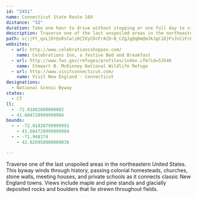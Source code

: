 ```yaml
---
id: "2451"
name: Connecticut State Route 169
distance: "32"
duration: Take one hour to drive without stopping or one full day to visit places along the byway.
description: Traverse one of the last unspoiled areas in the northeastern United States. This byway winds through history, passing colonial homesteads, churches, stone walls, meeting houses, and private schools as it connects classic New England towns. Views include maple and pine stands and glacially deposited rocks and boulders that lie strewn throughout fields.
path: o|||Ft_qvL}Dr@sRsCw\iH{IKyCDcFrA{D~B_CZgJg@qDm@mJkJgCiD}FsJsCiFcPk]a@iAyAiEmAmBcEeKyBaF}E{ImDaEeMeMcCwC}@w@oEkByAaA{B_C_ImHkBuAeEyDsBsAo@kAyAyA}AaDaG{ImLuM{LeGgEuFaIiJyFsHuCmFeCuIcAwAe@YaASaBCuHb@sC_@}KmEkFcB}C[qIW_Fs@kIaEyAa@y@EwFFwEXsDr@_CVmC?wIc@{Fb@}@XiALkAEmAu@a@e@kGaM_BaCoOmNcBy@o@MiBIi@DoM~BgQ~BsFdBiFlCiDd@eADgAQiBXsBx@gKhJ_C|@aEj@}Cc@eKiD}FqFiE{CcDeAeGwAmBIqACaAJeAV_@TmGr@yR|DcF`BgCPaFNkBTeIlCiCl@aDe@wMq@uAM_FaA_GsBuMeGoCaB_GwC}F{BaJmHsCy@yBKoAJkJxAoAJyMQuAEqB_@sCmBiCeCwEoFcD_DoA{@qGsDiKqCiK{@iBZwDvAcFn@cF^wBB}@SiBs@iEqBqG{DsJsEiAYaEYaHEo@QmDEq]sBiAHsAIwHaA}[gGmBQi@_@gGaB{X_IWGg@SgJkCaOaFsP{E_DC{JPmFScBJuo@_HcEGeJvDaOpEeGzA{LxBuD~AkBjAiDrCe@l@qI~HsElAqTtI}HlCgIxAySrAwU|@gONsrAP}\d@}QCal@^oO?w]h@eMxAoA^wFt@_A^mCvCO`@s@fESj@o@f@k@HqIFwFWiCy@wDs@cFm@gDKwC_@qKRkRBYFcBEqJ\_G@yBDu@?}BD}F?cGH}DF}IXaDK__@MeDq@oAs@gTeImEsAiF_CsB{AkIuAcAEaCReDl@uA@q@GkBgA[_@{QoJq@K}QFq]~CmG^iBA{Kk@aZZeIZ{HL_BDaFVQ?QAECIC][{ClCuBdBy@~@wIvEgFfE}CtEwLlL_@d@m@lAoBjd@QhAc@|@_GlF_@f@oAr@eQdGaCtA_LlQcBfGs@pAwAnB}A~A{BxAwC~@}XxDuL~CcE|AwRrKsG~CmIzFoQhK{CpAaR~F{HxCmFxAmClA{d@|PsAp@uHxC}FfAaJx@iBF}FUuB^eHnC}D~B_AXkGzCyARsDJkOSy@KcAh@e@F}@GOOiBGqC@}AToCl@aQhGoLrAsThBaFzB_B`BuDdDkDjCqOnJmPlJoAl@mDjA_Ez@qJ^{IjAwEd@
websites:
  - url: http://www.celebrationsshoppes.com/
    name: Celebrations Inn, a festive Bed and Breakfast
  - url: http://www.fws.gov/refuges/profiles/index.cfm?id=53546
    name: Stewart B. McKinney National Wildlife Refuge
  - url: http://www.visitconnecticut.com/
    name: Visit New England - Connecticut
designations:
  - National Scenic Byway
states:
  - CT
ll:
  - -72.01802800000002
  - 41.604720999999984
bounds:
  - - -72.01828799999993
    - 41.604720999999984
  - - -71.948174
    - 42.026958000000036

---
```


Traverse one of the last unspoiled areas in the northeastern United States. This byway winds through history, passing colonial homesteads, churches, stone walls, meeting houses, and private schools as it connects classic New England towns. Views include maple and pine stands and glacially deposited rocks and boulders that lie strewn throughout fields.
